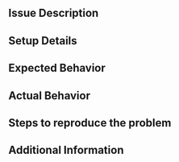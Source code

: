 <!--- Before filing an issue, search for solutions here: -->
<!--- discuss-gnuradio mailing list (https://lists.gnu.org/archive/html/discuss-gnuradio/) -->

## Issue Description ##
<!--- [Describe the issue in detail] -->

## Setup Details ##
<!--- [Specify details of the test setup. This would help us reproduce the problem reliably -->
<!--- e.g. GR Version / Git Hash, Operation System, Hardware] -->

## Expected Behavior ##
<!--- [What you expect to happen] -->

## Actual Behavior ##
<!--- [What happens instead e.g. error message] -->

## Steps to reproduce the problem ##
<!--- [Tell us how to reproduce this issue -->
<!--- e.g. command lines, GNU Radio flow graph screenshot and .grc etc] -->

## Additional Information ##
<!--- [Any additional information, configuration or data that might be necessary to reproduce the issue] -->
